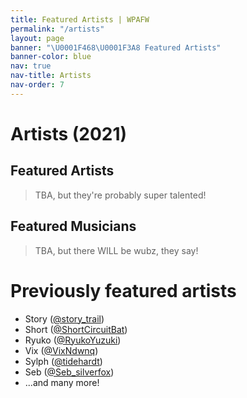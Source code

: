 ```yaml
---
title: Featured Artists | WPAFW
permalink: "/artists"
layout: page
banner: "\U0001F468‍\U0001F3A8️ Featured Artists"
banner-color: blue
nav: true
nav-title: Artists
nav-order: 7
---
```


# Artists (2021)

## Featured Artists

> TBA, but they're probably super talented!

## Featured Musicians

> TBA, but there WILL be wubz, they say!


# Previously featured artists

- Story ([@story_trail](https://twitter.com/story_trail))
- Short ([@ShortCircuitBat](https://twitter.com/ShortCircuitBat))
- Ryuko ([@RyukoYuzuki](https://twitter.com/RyukoYuzuki))
- Vix ([@VixNdwnq](https://twitter.com/VixNdwnq))
- Sylph ([@tidehardt](https://twitter.com/tidehardt))
- Seb ([@Seb_silverfox](https://twitter.com/Seb_silverfox/))
- ...and many more!
